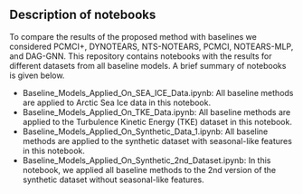 ## Description of notebooks
To compare the results of the proposed method with baselines we considered PCMCI+, DYNOTEARS, NTS-NOTEARS, PCMCI, NOTEARS-MLP, and DAG-GNN. This repository contains notebooks with the results for different datasets from all baseline models. A brief summary of notebooks is given below. 

- Baseline_Models_Applied_On_SEA_ICE_Data.ipynb: All baseline methods are applied to Arctic Sea Ice data in this notebook.
- Baseline_Models_Applied_On_TKE_Data.ipynb: All baseline methods are applied to the Turbulence Kinetic Energy (TKE) dataset in this notebook.
- Baseline_Models_Applied_On_Synthetic_Data_1.ipynb: All baseline methods are  applied to the synthetic dataset with seasonal-like features in this notebook.
- Baseline_Models_Applied_On_Synthetic_2nd_Dataset.ipynb: In this notebook, we applied all baseline methods to the 2nd 
 version of the synthetic dataset without seasonal-like features.    
 
